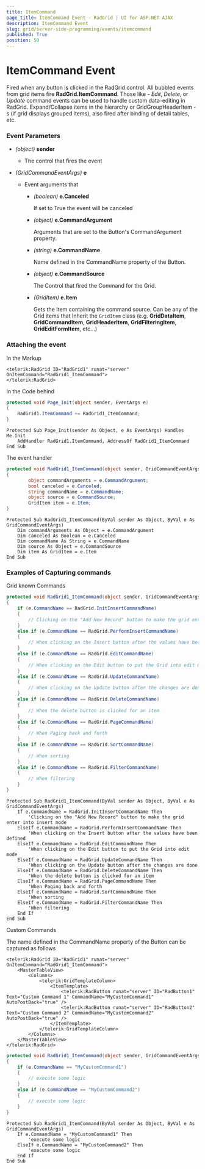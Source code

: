 ```yaml
---
title: ItemCommand
page_title: ItemCommand Event - RadGrid | UI for ASP.NET AJAX
description: ItemCommand Event
slug: grid/server-side-programming/events/itemcommand
published: True
position: 50
---
```


# ItemCommand Event

Fired when any button is clicked in the RadGrid control. All bubbled events from grid items fire **RadGrid.ItemCommand**. Those like - *Edit*, *Delete*, or *Update* command events can be used to handle custom data-editing in RadGrid. Expand/Collapse items in the hierarchy or GridGroupHeaderItem -s (if grid displays grouped items), also fired after binding of detail tables, etc.

### Event Parameters

* *(object)* **sender**

    * The control that fires the event

* *(GridCommandEventArgs)* **e**

    * Event arguments that 

        * *(boolean)* **e.Canceled**
            
            If set to True the event will be canceled

        * *(object)* **e.CommandArgument**

            Arguments that are set to the Button's CommandArgument property.

        * *(string)* **e.CommandName**

            Name defined in the CommandName property of the Button.

        * *(object)* **e.CommandSource**

            The Control that fired the Command for the Grid.

        * *(GridItem)* **e.Item**

            Gets the Item containing the command source. Can be any of the Grid items that Inherit the `GridItem` class (e.g. **GridDataItem**,  **GridCommandItem**, **GridHeaderItem**, **GridFilteringItem**, **GridEditFormItem**, etc...)

### Attaching the event

In the Markup

````ASP.NET
<telerik:RadGrid ID="RadGrid1" runat="server" OnItemCommand="RadGrid1_ItemCommand">
</telerik:RadGrid>
````

In the Code behind

````C#
protected void Page_Init(object sender, EventArgs e)
{
    RadGrid1.ItemCommand += RadGrid1_ItemCommand;
}
````
````VB
Protected Sub Page_Init(sender As Object, e As EventArgs) Handles Me.Init
    AddHandler RadGrid1.ItemCommand, AddressOf RadGrid1_ItemCommand
End Sub
````

The event handler

````C#
protected void RadGrid1_ItemCommand(object sender, GridCommandEventArgs e)
{
        object commandArguments = e.CommandArgument;
        bool canceled = e.Canceled;
        string commandName = e.CommandName;
        object source = e.CommandSource;
        GridItem item = e.Item;
}
````
````VB
Protected Sub RadGrid1_ItemCommand(ByVal sender As Object, ByVal e As GridCommandEventArgs)
    Dim commandArguments As Object = e.CommandArgument
    Dim canceled As Boolean = e.Canceled
    Dim commandName As String = e.CommandName
    Dim source As Object = e.CommandSource
    Dim item As GridItem = e.Item
End Sub
````

### Examples of Capturing commands

Grid known Commands

````C#
protected void RadGrid1_ItemCommand(object sender, GridCommandEventArgs e)
{
    if (e.CommandName == RadGrid.InitInsertCommandName)
    {
        // Clicking on the "Add New Record" button to make the grid enter into insert mode
    }
    else if (e.CommandName == RadGrid.PerformInsertCommandName)
    {
        // When clicking on the Insert button after the values have been defined
    }
    else if (e.CommandName == RadGrid.EditCommandName)
    {
        // When clicking on the Edit button to put the Grid into edit mode
    }
    else if (e.CommandName == RadGrid.UpdateCommandName)
    {
        // When clicking on the Update button after the changes are done
    }
    else if (e.CommandName == RadGrid.DeleteCommandName)
    {
        // When the delete button is clicked for an item
    }
    else if (e.CommandName == RadGrid.PageCommandName)
    {
        // When Paging back and forth
    }
    else if (e.CommandName == RadGrid.SortCommandName)
    {
        // When sorting
    }
    else if (e.CommandName == RadGrid.FilterCommandName)
    {
        // When filtering
    }
}
````
````VB
Protected Sub RadGrid1_ItemCommand(ByVal sender As Object, ByVal e As GridCommandEventArgs)
    If e.CommandName = RadGrid.InitInsertCommandName Then
        'Clicking on the "Add New Record" button to make the grid enter into insert mode
    ElseIf e.CommandName = RadGrid.PerformInsertCommandName Then
        'When clicking on the Insert button after the values have been defined
    ElseIf e.CommandName = RadGrid.EditCommandName Then
        'When clicking on the Edit button to put the Grid into edit mode
    ElseIf e.CommandName = RadGrid.UpdateCommandName Then
        'When clicking on the Update button after the changes are done
    ElseIf e.CommandName = RadGrid.DeleteCommandName Then
        'When the delete button is clicked for an item
    ElseIf e.CommandName = RadGrid.PageCommandName Then
        'When Paging back and forth
    ElseIf e.CommandName = RadGrid.SortCommandName Then
        'When sorting
    ElseIf e.CommandName = RadGrid.FilterCommandName Then
        'When filtering
    End If
End Sub
````

Custom Commands

The name defined in the CommandName property of the Button can be captured as follows

````ASP.NET
<telerik:RadGrid ID="RadGrid1" runat="server" OnItemCommand="RadGrid1_ItemCommand">
    <MasterTableView>
        <Columns>
            <telerik:GridTemplateColumn>
                <ItemTemplate>
                    <telerik:RadButton runat="server" ID="RadButton1" Text="Custom Command 1" CommandName="MyCustomCommand1" AutoPostBack="true" />
                    <telerik:RadButton runat="server" ID="RadButton2" Text="Custom Command 2" CommandName="MyCustomCommand2" AutoPostBack="true" />
                </ItemTemplate>
            </telerik:GridTemplateColumn>
        </Columns>
    </MasterTableView>
</telerik:RadGrid>
````

````C#
protected void RadGrid1_ItemCommand(object sender, GridCommandEventArgs e)
{
    if (e.CommandName == "MyCustomCommand1")
    {
        // execute some logic
    }
    else if (e.CommandName == "MyCustomCommand2")
    {
        // execute some logic
    }
}
````
````VB
Protected Sub RadGrid1_ItemCommand(ByVal sender As Object, ByVal e As GridCommandEventArgs)
    If e.CommandName = "MyCustomCommand1" Then
        'execute some logic
    ElseIf e.CommandName = "MyCustomCommand2" Then
        'execute some logic
    End If
End Sub
````

